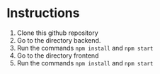 # Instructions

1. Clone this github repository
2. Go to the directory backend.
3. Run the commands `npm install` and `npm start`
4. Go to the directory frontend
5. Run the commands `npm install` and `npm start`
